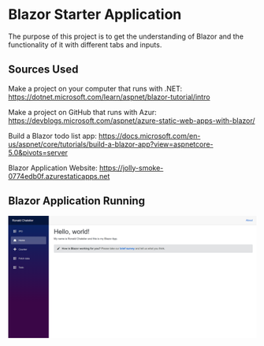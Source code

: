 # Blazor Starter Application

The purpose of this project is to get the understanding of Blazor and the functionality of it with different tabs and inputs. 

## Sources Used
Make a project on your computer that runs with .NET: https://dotnet.microsoft.com/learn/aspnet/blazor-tutorial/intro

Make a project on GitHub that runs with Azur: https://devblogs.microsoft.com/aspnet/azure-static-web-apps-with-blazor/

Build a Blazor todo list app: https://docs.microsoft.com/en-us/aspnet/core/tutorials/build-a-blazor-app?view=aspnetcore-5.0&pivots=server

Blazor Application Website: https://jolly-smoke-0774edb0f.azurestaticapps.net

## Blazor Application Running
![alt text](BlazorAppRunning.PNG)
